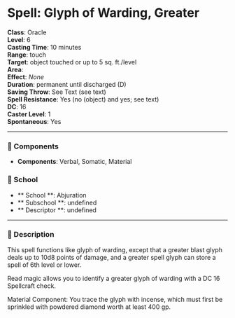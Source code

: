 
# Spell: Glyph of Warding, Greater
**Class**: Oracle  
**Level**: 6  
**Casting Time**: 10 minutes  
**Range**: touch  
**Target**: object touched or up to 5 sq. ft./level  
**Area**:   
**Effect**: _None_  
**Duration**: permanent until discharged (D)  
**Saving Throw**: See Text (see text)  
**Spell Resistance**: Yes (no (object) and yes; see text)  
**DC**: 16  
**Caster Level**: 1  
**Spontaneous**: Yes

---

### 🔮 Components
- **Components**: Verbal, Somatic, Material

### 🏫 School
- ** School **: Abjuration
- ** Subschool **: undefined
- ** Descriptor **: undefined
---

### 📜 Description
This spell functions like glyph of warding, except that a greater blast glyph deals up to 10d8 points of damage, and a greater spell glyph can store a spell of 6th level or lower.

Read magic allows you to identify a greater glyph of warding with a DC 16 Spellcraft check.

Material Component: You trace the glyph with incense, which must first be sprinkled with powdered diamond worth at least 400 gp.
